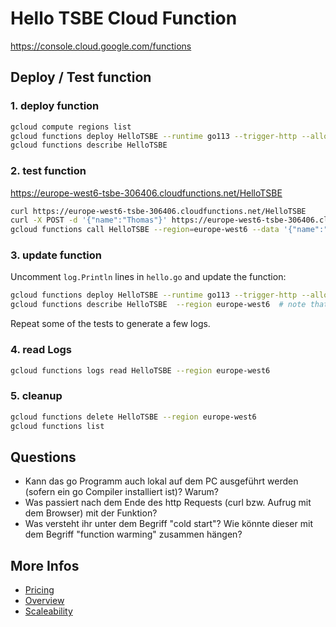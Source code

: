 # Hello TSBE Cloud Function
<https://console.cloud.google.com/functions>

## Deploy / Test function
### 1. deploy function
```bash
gcloud compute regions list
gcloud functions deploy HelloTSBE --runtime go113 --trigger-http --allow-unauthenticated --region europe-west6
gcloud functions describe HelloTSBE
```

### 2. test function
<https://europe-west6-tsbe-306406.cloudfunctions.net/HelloTSBE>

```bash
curl https://europe-west6-tsbe-306406.cloudfunctions.net/HelloTSBE
curl -X POST -d '{"name":"Thomas"}' https://europe-west6-tsbe-306406.cloudfunctions.net/HelloTSBE
gcloud functions call HelloTSBE --region=europe-west6 --data '{"name":"Thomas"}'
```

### 3. update function
Uncomment `log.Println` lines in `hello.go` and update the function:

```bash
gcloud functions deploy HelloTSBE --runtime go113 --trigger-http --allow-unauthenticated --region europe-west6
gcloud functions describe HelloTSBE  --region europe-west6  # note that the versionId is no > 1
```

Repeat some of the tests to generate a few logs.

### 4. read Logs
```bash
gcloud functions logs read HelloTSBE --region europe-west6
```

### 5. cleanup
```bash
gcloud functions delete HelloTSBE --region europe-west6
gcloud functions list
```

## Questions
* Kann das go Programm auch lokal auf dem PC ausgeführt werden (sofern ein go Compiler installiert ist)? Warum?
* Was passiert nach dem Ende des http Requests (curl bzw. Aufrug mit dem Browser) mit der Funktion?
* Was versteht ihr unter dem Begriff "cold start"? Wie könnte dieser mit dem Begriff "function warming" zusammen hängen?

## More Infos
* [Pricing](https://cloud.google.com/functions/pricing#cloud_functions_pricing)
* [Overview](https://cloud.google.com/functions/docs)
* [Scaleability](https://cloud.google.com/functions/quotas#scalability)